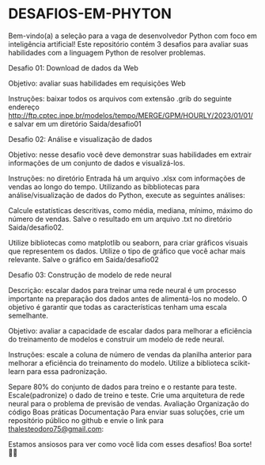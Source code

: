 # DESAFIOS-EM-PHYTON

Bem-vindo(a) a seleção para a vaga de desenvolvedor Python com foco em inteligência artificial! Este repositório contém 3 desafios para avaliar suas habilidades com a linguagem Python de resolver problemas.

Desafio 01: Download de dados da Web

Objetivo: avaliar suas habilidades em requisições Web

Instruções: baixar todos os arquivos com extensão .grib do seguinte endereço http://ftp.cptec.inpe.br/modelos/tempo/MERGE/GPM/HOURLY/2023/01/01/ e salvar em um diretório Saida/desafio01

Desafio 02: Análise e visualização de dados

Objetivo: nesse desafio você deve demonstrar suas habilidades em extrair informações de um conjunto de dados e visualizá-los.

Instruções: no diretório Entrada há um arquivo .xlsx com informações de vendas ao longo do tempo. Utilizando as bibbliotecas para análise/visualização de dados do Python, execute as seguintes análises:

Calcule estatísticas descritivas, como média, mediana, mínimo, máximo do número de vendas. Salve o resultado em um arquivo .txt no diretório Saida/desafio02.

Utilize bibliotecas como matplotlib ou seaborn, para criar gráficos visuais que representem os dados. Utilize o tipo de gráfico que você achar mais relevante. Salve o gráfico em Saida/desafio02

Desafio 03: Construção de modelo de rede neural

Descrição: escalar dados para treinar uma rede neural é um processo importante na preparação dos dados antes de alimentá-los no modelo. O objetivo é garantir que todas as características tenham uma escala semelhante.

Objetivo: avaliar a capacidade de escalar dados para melhorar a eficiência do treinamento de modelos e construir um modelo de rede neural.

Instruções: escale a coluna de número de vendas da planilha anterior para melhorar a eficiência do treinamento do modelo. Utilize a biblioteca scikit-learn para essa padronização.

Separe 80% do conjunto de dados para treino e o restante para teste.
Escale(padronize) o dado de treino e teste.
Crie uma arquitetura de rede neural para o problema de previsão de vendas.
Avaliação
Organização do código
Boas práticas
Documentação
Para enviar suas soluções, crie um repositório público no github e envie o link para thalesteodoro75@gmail.com:

Estamos ansiosos para ver como você lida com esses desafios! Boa sorte! 🤖🚀

